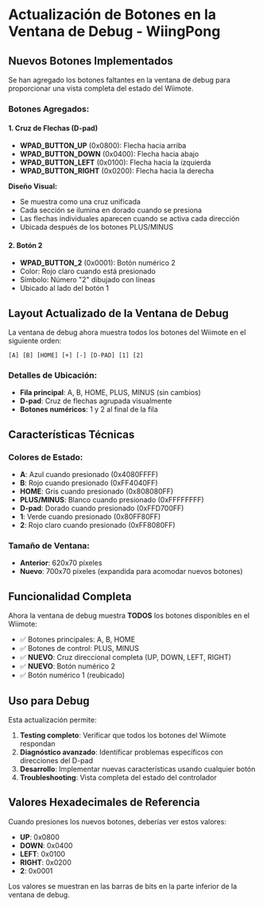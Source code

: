 # Actualización de Botones en la Ventana de Debug - WiingPong

## Nuevos Botones Implementados

Se han agregado los botones faltantes en la ventana de debug para proporcionar una vista completa del estado del Wiimote.

### Botones Agregados:

#### 1. **Cruz de Flechas (D-pad)**
- **WPAD_BUTTON_UP** (0x0800): Flecha hacia arriba
- **WPAD_BUTTON_DOWN** (0x0400): Flecha hacia abajo  
- **WPAD_BUTTON_LEFT** (0x0100): Flecha hacia la izquierda
- **WPAD_BUTTON_RIGHT** (0x0200): Flecha hacia la derecha

**Diseño Visual:**
- Se muestra como una cruz unificada
- Cada sección se ilumina en dorado cuando se presiona
- Las flechas individuales aparecen cuando se activa cada dirección
- Ubicada después de los botones PLUS/MINUS

#### 2. **Botón 2**
- **WPAD_BUTTON_2** (0x0001): Botón numérico 2
- Color: Rojo claro cuando está presionado
- Símbolo: Número "2" dibujado con líneas
- Ubicado al lado del botón 1

## Layout Actualizado de la Ventana de Debug

La ventana de debug ahora muestra todos los botones del Wiimote en el siguiente orden:

```
[A] [B] [HOME] [+] [-] [D-PAD] [1] [2]
```

### Detalles de Ubicación:
- **Fila principal**: A, B, HOME, PLUS, MINUS (sin cambios)
- **D-pad**: Cruz de flechas agrupada visualmente
- **Botones numéricos**: 1 y 2 al final de la fila

## Características Técnicas

### Colores de Estado:
- **A**: Azul cuando presionado (0x4080FFFF)
- **B**: Rojo cuando presionado (0xFF4040FF)
- **HOME**: Gris cuando presionado (0x808080FF)
- **PLUS/MINUS**: Blanco cuando presionado (0xFFFFFFFF)
- **D-pad**: Dorado cuando presionado (0xFFD700FF)
- **1**: Verde cuando presionado (0x80FF80FF)
- **2**: Rojo claro cuando presionado (0xFF8080FF)

### Tamaño de Ventana:
- **Anterior**: 620x70 píxeles
- **Nuevo**: 700x70 píxeles (expandida para acomodar nuevos botones)

## Funcionalidad Completa

Ahora la ventana de debug muestra **TODOS** los botones disponibles en el Wiimote:
- ✅ Botones principales: A, B, HOME
- ✅ Botones de control: PLUS, MINUS  
- ✅ **NUEVO**: Cruz direccional completa (UP, DOWN, LEFT, RIGHT)
- ✅ **NUEVO**: Botón numérico 2
- ✅ Botón numérico 1 (reubicado)

## Uso para Debug

Esta actualización permite:
1. **Testing completo**: Verificar que todos los botones del Wiimote respondan
2. **Diagnóstico avanzado**: Identificar problemas específicos con direcciones del D-pad
3. **Desarrollo**: Implementar nuevas características usando cualquier botón
4. **Troubleshooting**: Vista completa del estado del controlador

## Valores Hexadecimales de Referencia

Cuando presiones los nuevos botones, deberías ver estos valores:
- **UP**: 0x0800
- **DOWN**: 0x0400
- **LEFT**: 0x0100
- **RIGHT**: 0x0200
- **2**: 0x0001

Los valores se muestran en las barras de bits en la parte inferior de la ventana de debug.
